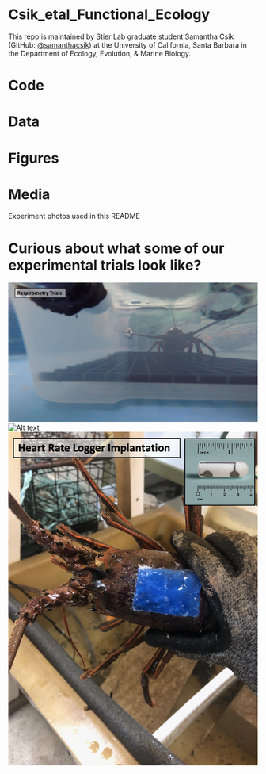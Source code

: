 # Csik_etal_Functional_Ecology

This repo is maintained by Stier Lab graduate student Samantha Csik (GitHub: [@samanthacsik](https://github.com/samanthacsik)) at the University of California, Santa Barbara in the Department of Ecology, Evolution, & Marine Biology.

# Code 

# Data

# Figures

# Media

Experiment photos used in this README

# Curious about what some of our experimental trials look like?
![Alt text](/media/respirometry.png?raw=true "A lobster inside an intermittent-flow respirometry chamber" )
![Alt text](/media/foraging.png?raw=true "Munching on mussels during a foraging trial")
![Alt text](/media/heart.png?raw=true "Heart rate loggers are implanted under the carapace, then the incision is sealed using dental wax")

